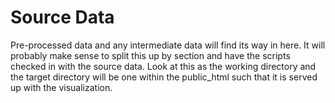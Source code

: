 Source Data
===========

Pre-processed data and any intermediate data will find its way in here.  It will probably make sense to split this up by section and have the scripts checked in with the source data.  Look at this as the working directory and the target directory will be one within the public_html such that it is served up with the visualization.
